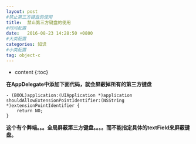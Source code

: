 ```yaml
---
layout: post
#禁止第三方键盘的使用
title:  禁止第三方键盘的使用
#时间配置
date:   2016-08-23 14:28:50 +0800
#大类配置
categories: 知识
#小类配置
tag: object-c
---
```


* content
{:toc}

**在AppDelegate中添加下面代码，就会屏蔽掉所有的第三方键盘**

```objc
- (BOOL)application:(UIApplication *)application shouldAllowExtensionPointIdentifier:(NSString *)extensionPointIdentifier {
    return NO;
}
```

**这个有个弊端。。。全局屏蔽第三方键盘。。。。而不能指定具体的textField来屏蔽键盘。**